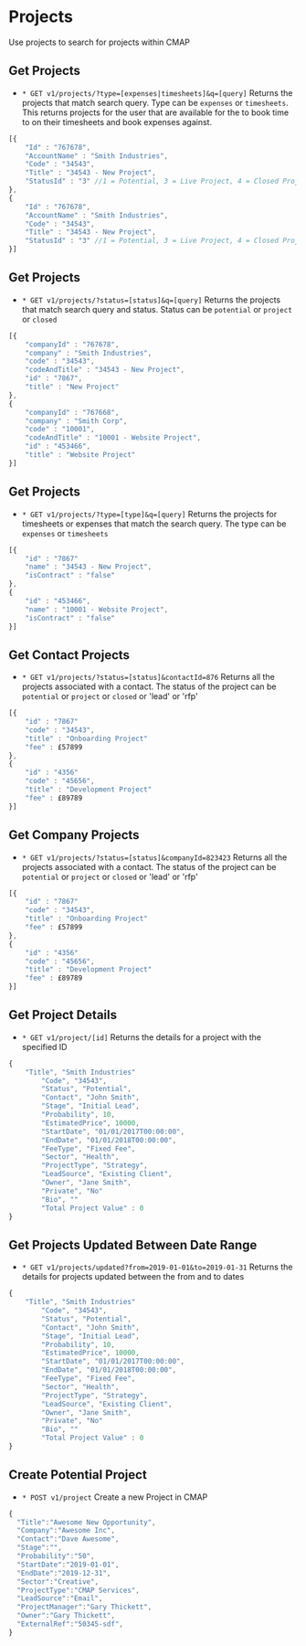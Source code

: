 # Projects
Use projects to search for projects within CMAP

## Get Projects
* `* GET v1/projects/?type=[expenses|timesheets]&q=[query]` Returns the projects that match search query. Type can be `expenses` or `timesheets`. This returns projects for the user that are available for the to book time to on their timesheets and book expenses against.

```javascript
[{
	"Id" : "767678",
	"AccountName" : "Smith Industries",
	"Code" : "34543",
	"Title" : "34543 - New Project",
	"StatusId" : "3" //1 = Potential, 3 = Live Project, 4 = Closed Project
},
{
	"Id" : "767678",
	"AccountName" : "Smith Industries",
	"Code" : "34543",
	"Title" : "34543 - New Project",
	"StatusId" : "3" //1 = Potential, 3 = Live Project, 4 = Closed Project
}]
```

## Get Projects
* `* GET v1/projects/?status=[status]&q=[query]` Returns the projects that match search query and status. Status can be `potential` or `project` or `closed`

```javascript
[{
	"companyId" : "767678",
	"company" : "Smith Industries",
	"code" : "34543",
	"codeAndTitle" : "34543 - New Project",
	"id" : "7867",
	"title" : "New Project"
},
{
	"companyId" : "767668",
	"company" : "Smith Corp",
	"code" : "10001",
	"codeAndTitle" : "10001 - Website Project",
	"id" : "453466",
	"title" : "Website Project"
}]
```

## Get Projects
* `* GET v1/projects/?type=[type]&q=[query]` Returns the projects for timesheets or expenses that match the search query. The type can be `expenses` or `timesheets`

```javascript
[{
	"id" : "7867"
	"name" : "34543 - New Project",
	"isContract" : "false"
},
{
	"id" : "453466",
	"name" : "10001 - Website Project",
	"isContract" : "false"
}]
```

## Get Contact Projects
* `* GET v1/projects/?status=[status]&contactId=876` Returns all the projects associated with a contact. The status of the project can be `potential` or `project` or `closed` or 'lead' or 'rfp'

```javascript
[{
	"id" : "7867"
	"code" : "34543",
	"title" : "Onboarding Project"
	"fee" : £57899
},
{
	"id" : "4356"
	"code" : "45656",
	"title" : "Development Project"
	"fee" : £89789
}]
```

## Get Company Projects
* `* GET v1/projects/?status=[status]&companyId=823423` Returns all the projects associated with a contact. The status of the project can be `potential` or `project` or `closed` or 'lead' or 'rfp'

```javascript
[{
	"id" : "7867"
	"code" : "34543",
	"title" : "Onboarding Project"
	"fee" : £57899
},
{
	"id" : "4356"
	"code" : "45656",
	"title" : "Development Project"
	"fee" : £89789
}]
```

## Get Project Details
* `* GET v1/project/[id]` Returns the details for a project with the specified ID

```javascript
{ 
	"Title", "Smith Industries"
        "Code", "34543",
        "Status", "Potential",
        "Contact", "John Smith",
        "Stage", "Initial Lead",
        "Probability", 10,
        "EstimatedPrice", 10000,
        "StartDate", "01/01/2017T00:00:00",
        "EndDate", "01/01/2018T00:00:00",
        "FeeType", "Fixed Fee",
        "Sector", "Health",
        "ProjectType", "Strategy",
        "LeadSource", "Existing Client",
        "Owner", "Jane Smith",
        "Private", "No"
        "Bio", ""
        "Total Project Value" : 0 
}
```
## Get Projects Updated Between Date Range
* `* GET v1/projects/updated?from=2019-01-01&to=2019-01-31` Returns the details for projects updated between the from and to dates

```javascript
{ 
	"Title", "Smith Industries"
        "Code", "34543",
        "Status", "Potential",
        "Contact", "John Smith",
        "Stage", "Initial Lead",
        "Probability", 10,
        "EstimatedPrice", 10000,
        "StartDate", "01/01/2017T00:00:00",
        "EndDate", "01/01/2018T00:00:00",
        "FeeType", "Fixed Fee",
        "Sector", "Health",
        "ProjectType", "Strategy",
        "LeadSource", "Existing Client",
        "Owner", "Jane Smith",
        "Private", "No"
        "Bio", ""
        "Total Project Value" : 0 
}
```

## Create Potential Project
* `* POST v1/project` Create a new Project in CMAP

```javascript
{
  "Title":"Awesome New Opportunity",
  "Company":"Awesome Inc",
  "Contact":"Dave Awesome",
  "Stage":"",
  "Probability":"50",
  "StartDate":"2019-01-01",
  "EndDate":"2019-12-31",
  "Sector":"Creative",
  "ProjectType":"CMAP Services",
  "LeadSource":"Email",
  "ProjectManager":"Gary Thickett",
  "Owner":"Gary Thickett",
  "ExternalRef":"50345-sdf",              
}
```
